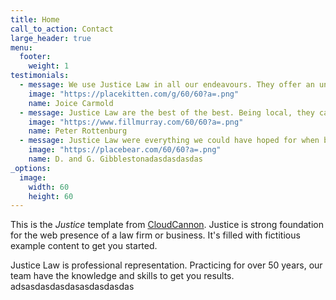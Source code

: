 ```yaml
---
title: Home
call_to_action: Contact
large_header: true
menu:
  footer:
    weight: 1
testimonials:
  - message: We use Justice Law in all our endeavours. They offer an unparalleled service when it comes to running a business.
    image: "https://placekitten.com/g/60/60?a=.png"
    name: Joice Carmold
  - message: Justice Law are the best of the best. Being local, they care about people and have strong ties to the community.
    image: "https://www.fillmurray.com/60/60?a=.png"
    name: Peter Rottenburg
  - message: Justice Law were everything we could have hoped for when buying our first home. Highly recommended to all.
    image: "https://placebear.com/60/60?a=.png"
    name: D. and G. Gibblestonadasdasdasdas
_options:
  image:
    width: 60
    height: 60
---
```


This is the *Justice* template from [CloudCannon](https://cloudcannon.com/). Justice is strong foundation for the web presence of a law firm or business. It's filled with fictitious example content to get you started.

Justice Law is professional representation. Practicing for over 50 years, our team have the knowledge and skills to get you results.
adsasdasdasdasasdasdasdas